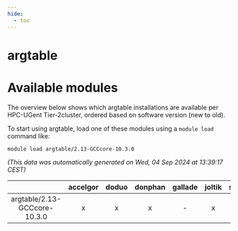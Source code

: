 ```yaml
---
hide:
  - toc
---
```


argtable
========

# Available modules


The overview below shows which argtable installations are available per HPC-UGent Tier-2cluster, ordered based on software version (new to old).

To start using argtable, load one of these modules using a `module load` command like:

```shell
module load argtable/2.13-GCCcore-10.3.0
```

*(This data was automatically generated on Wed, 04 Sep 2024 at 13:39:17 CEST)*  

| |accelgor|doduo|donphan|gallade|joltik|shinx|skitty|
| :---: | :---: | :---: | :---: | :---: | :---: | :---: | :---: |
|argtable/2.13-GCCcore-10.3.0|x|x|x|-|x|-|x|

